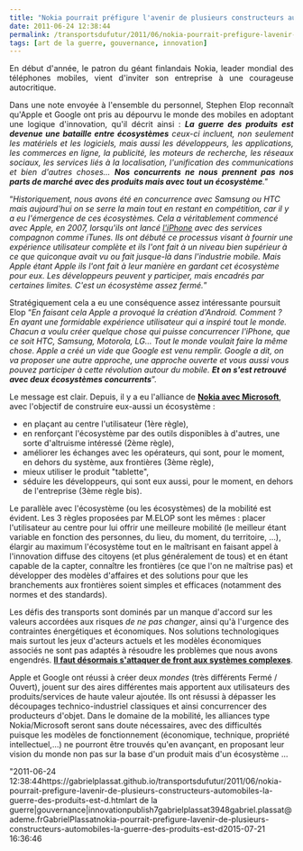 ```yaml
---
title: "Nokia pourrait préfigure l'avenir de plusieurs constructeurs automobiles : la guerre des produits est devenue la guerre des écosystèmes''"
date: 2011-06-24 12:38:44
permalink: /transportsdufutur/2011/06/nokia-pourrait-prefigure-lavenir-de-plusieurs-constructeurs-automobiles-la-guerre-des-produits-est-d.html
tags: [art de la guerre, gouvernance, innovation]
---
```


<p style="text-align: justify">En début d'année, le patron du géant finlandais Nokia, leader mondial des téléphones mobiles, vient d'inviter son entreprise à une courageuse autocritique.</p> <p style="text-align: justify">Dans une note envoyée à l'ensemble du personnel, Stephen Elop reconnaît qu'Apple et Google ont pris au dépourvu le monde des mobiles en adoptant une logique d'innovation, qu'il décrit ainsi : <em><strong>La guerre des produits est devenue une bataille entre écosystèmes</strong>  ceux-ci incluent, non seulement les matériels et les logiciels, mais aussi les développeurs, les applications, les commerces en ligne, la publicité, les moteurs de recherche, les réseaux sociaux, les services liés à la localisation, l'unification des communications et bien d'autres choses... <strong>Nos concurrents ne nous prennent pas nos parts de marché avec des produits mais avec tout un écosystème</strong>." </em></p>   <!--more-->   <p style=""text-align: justify"">“<em>Historiquement, nous avons été en concurrence avec Samsung ou HTC mais aujourd'hui on se serre la main tout en restant en compétition, car il y a eu l'émergence de ces écosystèmes. Cela a véritablement commencé avec Apple, en 2007, lorsqu'ils ont lancé <a href=""http://ad.zanox.com/ppc/?12578179C1092602940T&ULP=[[http://mobile-shop.orange.fr/telephones-portables/1/Apple/]]"" rel=""nofollow"">l'iPhone</a> avec des services compagnon comme iTunes. Ils ont débuté ce processus visant à fournir une expérience utilisateur complète et ils l'ont fait à un niveau bien supérieur à ce que quiconque avait vu ou fait jusque-là dans l'industrie mobile. Mais Apple étant Apple ils l'ont fait à leur manière en gardant cet écosystème pour eux. Les développeurs peuvent y participer, mais encadrés par certaines limites. C'est un écosystème assez fermé.</em>”</p> <p style=""text-align: justify"">Stratégiquement cela a eu une conséquence assez intéressante poursuit Elop “<em>En faisant cela Apple a provoqué la création d'Android. Comment ? En ayant une formidable expérience utilisateur qui a inspiré tout le monde. Chacun a voulu créer quelque chose qui puisse concurrencer l'iPhone, que ce soit HTC, Samsung, Motorola, LG… Tout le monde voulait faire la même chose. Apple a créé un vide que Google est venu remplir. Google a dit, on va proposer une autre approche, une approche ouverte et vous aussi vous pouvez participer à cette révolution autour du mobile. <strong>Et on s'est retrouvé avec deux écosystèmes concurrents</strong></em>”.</p> <p style=""text-align: justify"">Le message est clair. Depuis, il y a eu l'alliance de <strong><a href=""http://www.igeneration.fr/0-apple/stephen-elop-et-les-5-defis-des-windows-phone-nokia-49352"" target=""_blank"">Nokia avec Microsoft</a></strong>, avec l'objectif de construire eux-aussi un écosystème :</p> <ul> <li> <div style=""text-align: justify"">en plaçant au centre l'utilisateur (1ère règle),</div> </li> <li> <div style=""text-align: justify"">en renforçant l'écosystème par des outils disponibles à d'autres, une sorte d'altruisme intéressé (2ème règle),</div> </li> <li> <div style=""text-align: justify"">améliorer les échanges avec les opérateurs, qui sont, pour le moment, en dehors du système, aux frontières (3ème règle),</div> </li> <li> <div style=""text-align: justify"">mieux utiliser le produit "tablette",</div> </li> <li> <div style=""text-align: justify"">séduire les développeurs, qui sont eux aussi, pour le moment, en dehors de l'entreprise (3ème règle bis).</div> </li> </ul> <p style=""text-align: justify"">Le parallèle avec l'écosystème (ou les écosystèmes) de la mobilité est évident. Les 3 règles proposées par M.ELOP sont les mêmes : placer l'utilisateur au centre pour lui offrir une meilleure mobilité (le meilleur étant variable en fonction des personnes, du lieu, du moment, du territoire, ...), élargir au maximum l'écosystème tout en le maîtrisant en faisant appel à l'innovation diffuse des citoyens (et plus généralement de tous) et en étant capable de la capter, connaître les frontières (ce que l'on ne maîtrise pas) et développer des modèles d'affaires et des solutions pour que les branchements aux frontières soient simples et efficaces (notamment des normes et des standards).</p> <p style=""text-align: justify"">Les défis des transports sont dominés par un manque d'accord sur les valeurs accordées aux risques <em>de ne pas changer</em>, ainsi qu'à l'urgence des contraintes énergétiques et économiques. Nos solutions technologiques mais surtout les jeux d'acteurs actuels et les modèles économiques associés ne sont pas adaptés à résoudre les problèmes que nous avons engendrés. <strong><a href="https://gabrielplassat.github.io/transportsdufutur/2011/04/metanote-tdf-11-transports-mobilites-introduction-a-la-pensee-complexe.html"" target=""_blank"">Il faut désormais s'attaquer de front aux systèmes complexes</a></strong>.</p> <p style=""text-align: justify"">Apple et Google ont réussi à créer deux <em>mondes </em>(très différents Fermé / Ouvert), jouent sur des aires différentes mais apportent aux utilisateurs des produits/services de haute valeur ajoutée. Ils ont résussi à dépasser les découpages technico-industriel classiques et ainsi concurrencer des producteurs d'objet. Dans le domaine de la mobilité, les alliances type Nokia/Microsoft seront sans doute nécessaires, avec des difficultés puisque les modèles de fonctionnement (économique, technique, propriété intellectuel,...) ne pourront être trouvés qu'en avançant, en proposant leur vision du monde non pas sur la base d'un produit mais d'un écosystème ...</p>"2011-06-24 12:38:44https://gabrielplassat.github.io/transportsdufutur/2011/06/nokia-pourrait-prefigure-lavenir-de-plusieurs-constructeurs-automobiles-la-guerre-des-produits-est-d.htmlart de la guerre|gouvernance|innovationpublish7gabrielplassat3948gabriel.plassat@ademe.frGabrielPlassatnokia-pourrait-prefigure-lavenir-de-plusieurs-constructeurs-automobiles-la-guerre-des-produits-est-d2015-07-21 16:36:46
